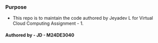 ### Purpose
- This repo is to maintain the code authored by Jeyadev L for Virtual Cloud Computing Assignment - 1.

#### Authored by - JD - M24DE3040
